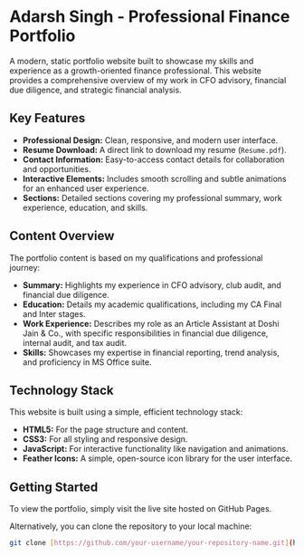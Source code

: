 # Adarsh Singh - Professional Finance Portfolio

A modern, static portfolio website built to showcase my skills and experience as a growth-oriented finance professional. This website provides a comprehensive overview of my work in CFO advisory, financial due diligence, and strategic financial analysis.

## Key Features

* **Professional Design:** Clean, responsive, and modern user interface.
* **Resume Download:** A direct link to download my resume (`Resume.pdf`).
* **Contact Information:** Easy-to-access contact details for collaboration and opportunities.
* **Interactive Elements:** Includes smooth scrolling and subtle animations for an enhanced user experience.
* **Sections:** Detailed sections covering my professional summary, work experience, education, and skills.

## Content Overview

The portfolio content is based on my qualifications and professional journey:

* **Summary:** Highlights my experience in CFO advisory, club audit, and financial due diligence.
* **Education:** Details my academic qualifications, including my CA Final and Inter stages.
* **Work Experience:** Describes my role as an Article Assistant at Doshi Jain & Co., with specific responsibilities in financial due diligence, internal audit, and tax audit.
* **Skills:** Showcases my expertise in financial reporting, trend analysis, and proficiency in MS Office suite.

## Technology Stack

This website is built using a simple, efficient technology stack:

* **HTML5:** For the page structure and content.
* **CSS3:** For all styling and responsive design.
* **JavaScript:** For interactive functionality like navigation and animations.
* **Feather Icons:** A simple, open-source icon library for the user interface.

## Getting Started

To view the portfolio, simply visit the live site hosted on GitHub Pages.

Alternatively, you can clone the repository to your local machine:

```bash
git clone [https://github.com/your-username/your-repository-name.git](https://github.com/your-username/your-repository-name.git)
